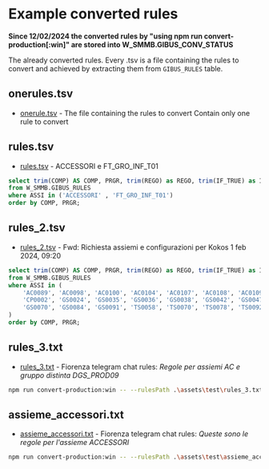 # Example converted rules

**Since 12/02/2024 the converted rules by "using npm run convert-production[:win]" are stored into W_SMMB.GIBUS_CONV_STATUS**

The already converted rules.
Every .tsv is a file containing the rules to convert and achieved by extracting them from `GIBUS_RULES` table.

## onerules.tsv
- [onerule.tsv](./onerule.tsv) - The file containing the rules to convert
Contain only one rule to convert

## rules.tsv 
- [rules.tsv](./rules.tsv) - ACCESSORI e FT_GRO_INF_T01 

```sql
select trim(COMP) AS COMP, PRGR, trim(REGO) as REGO, trim(IF_TRUE) as IF_TRUE, trim(IF_FALSE) as IF_FALSE 
from W_SMMB.GIBUS_RULES 
where ASSI in ('ACCESSORI' , 'FT_GRO_INF_T01')
order by COMP, PRGR; 
```

## rules_2.tsv 
- [rules_2.tsv](./rules_2.tsv) - Fwd: Richiesta assiemi e configurazioni per Kokos 1 feb 2024, 09:20

```sql
select trim(COMP) AS COMP, PRGR, trim(REGO) as REGO, trim(IF_TRUE) as IF_TRUE, trim(IF_FALSE) as IF_FALSE 
from W_SMMB.GIBUS_RULES 
where ASSI in (
    'AC0089', 'AC0098', 'AC0100', 'AC0104', 'AC0107', 'AC0108', 'AC0109', 'AC0111', 'AC0115', 'AC0131', 
    'CP0002', 'GS0024', 'GS0035', 'GS0036', 'GS0038', 'GS0042', 'GS0047', 'GS0048', 'GS0050', 'GS0059', 
    'GS0070', 'GS0084', 'GS0091', 'TS0058', 'TS0070', 'TS0078', 'TS0092', 'TS0098', 'TS0113', 'TS0121'
)
order by COMP, PRGR;
```

## rules_3.txt 
- [rules_3.txt](./rules_3.txt) - Fiorenza telegram chat rules: *Regole per assiemi AC e gruppo distinta DGS_PROD09*  
```sh
npm run convert-production:win -- --rulesPath .\assets\test\rules_3.txt
```

## assieme_accessori.txt
- [assieme_accessori.txt](./assieme_accessori.txt) - Fiorenza telegram chat rules: *Queste sono le regole per l'assieme ACCESSORI*  
```sh
npm run convert-production:win -- --rulesPath .\assets\test\assieme_accessori.txt
```